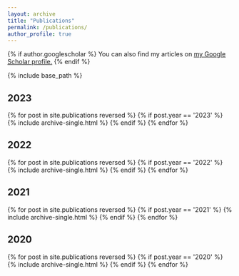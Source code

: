 ```yaml
---
layout: archive
title: "Publications"
permalink: /publications/
author_profile: true
---
```


{% if author.googlescholar %}
  You can also find my articles on <u><a href="{{author.googlescholar}}">my Google Scholar profile</a>.</u>
{% endif %}

{% include base_path %}

## 2023

{% for post in site.publications reversed %}
  {% if post.year == '2023' %}
      {% include archive-single.html %}
  {% endif %}
{% endfor %}



## 2022

{% for post in site.publications reversed %}
  {% if post.year == '2022' %}
      {% include archive-single.html %}
  {% endif %}
{% endfor %}



## 2021

{% for post in site.publications reversed %}
  {% if post.year == '2021' %}
      {% include archive-single.html %}
  {% endif %}
{% endfor %}



## 2020

{% for post in site.publications reversed %}
  {% if post.year == '2020' %}
      {% include archive-single.html %}
  {% endif %}
{% endfor %}
